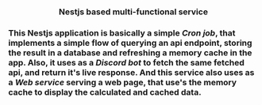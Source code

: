 <h3 align="center">Nestjs based multi-functional service<h3>

This Nestjs application is basically a simple *Cron job*, that implements a simple flow of querying an api endpoint, storing the result in a database and refreshing a memory cache in the app. Also, it uses as a *Discord bot* to fetch the same fetched api, and return it's live response. And this service also uses as a *Web service* serving a web page, that use's the memory cache to display the calculated and cached data.